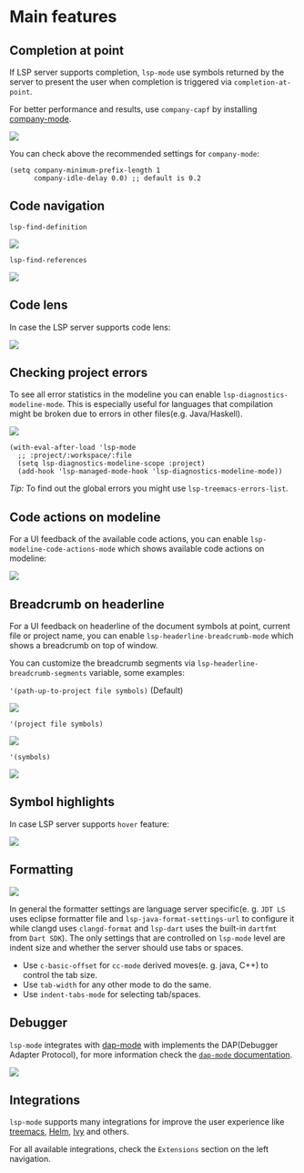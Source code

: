 # Main features 

## Completion at point

If LSP server supports completion, `lsp-mode` use symbols returned by the server to present the user when completion is triggered via `completion-at-point`.

For better performance and results, use `company-capf` by installing [company-mode](https://company-mode.github.io/).

![](../examples/completion.gif)

You can check above the recommended settings for `company-mode`:

```elisp
(setq company-minimum-prefix-length 1
      company-idle-delay 0.0) ;; default is 0.2
```

## Code navigation

`lsp-find-definition`

![](../examples/find-definition.gif)

`lsp-find-references`

![](../examples/find-references.gif)

## Code lens

In case the LSP server supports code lens:

![](../examples/code-lens.png)

## Checking project errors

To see all error statistics in the modeline you can enable `lsp-diagnostics-modeline-mode`. This is especially useful for languages that compilation might be broken due to errors in other files(e.g. Java/Haskell).

![](../examples/modeline-diagnostics.png)

```elisp
(with-eval-after-load 'lsp-mode
  ;; :project/:workspace/:file
  (setq lsp-diagnostics-modeline-scope :project)
  (add-hook 'lsp-managed-mode-hook 'lsp-diagnostics-modeline-mode))
```

_Tip:_ To find out the global errors you might use `lsp-treemacs-errors-list`.

## Code actions on modeline

For a UI feedback of the available code actions, you can enable `lsp-modeline-code-actions-mode` which shows available code actions on modeline:

![](../examples/modeline-code-actions.png)

## Breadcrumb on headerline

For a UI feedback on headerline of the document symbols at point, current file or project name, you can enable `lsp-headerline-breadcrumb-mode` which shows a breadcrumb on top of window.

You can customize the breadcrumb segments via `lsp-headerline-breadcrumb-segments` variable, some examples:

`'(path-up-to-project file symbols)` (Default)

![](../examples/headerline-breadcrumb-path-up-to-project-file-symbols.png)

`'(project file symbols)`

![](../examples/headerline-breadcrumb-project-file-symbols.png)

`'(symbols)`

![](../examples/headerline-breadcrumb-symbols.png)

## Symbol highlights

In case LSP server supports `hover` feature:

![](../examples/symbol-highlights.gif)

## Formatting

![](../examples/formatting.gif)

In general the formatter settings are language server specific(e. g. `JDT LS` uses eclipse formatter file and `lsp-java-format-settings-url` to configure it while clangd uses `clangd-format` and `lsp-dart` uses the built-in `dartfmt` from `Dart SDK`). The only settings that are controlled on `lsp-mode` level are indent size and whether the server should use tabs or spaces.

- Use `c-basic-offset` for `cc-mode` derived moves(e. g. java, C++) to control the tab size.
- Use `tab-width` for any other mode to do the same.
- Use `indent-tabs-mode` for selecting tab/spaces.

## Debugger

`lsp-mode` integrates with [dap-mode](https://emacs-lsp.github.io/dap-mode/) with implements the DAP(Debugger Adapter Protocol), for more information check the [`dap-mode` documentation](https://emacs-lsp.github.io/dap-mode/).

![](../examples/lsp-dart-flutter-debug.gif)

## Integrations

`lsp-mode` supports many integrations for improve the user experience like [treemacs](https://github.com/emacs-lsp/lsp-treemacs), [Helm](https://github.com/emacs-lsp/helm-lsp), [Ivy](https://github.com/emacs-lsp/lsp-ivy) and others. 

For all available integrations, check the `Extensions` section on the left navigation.
